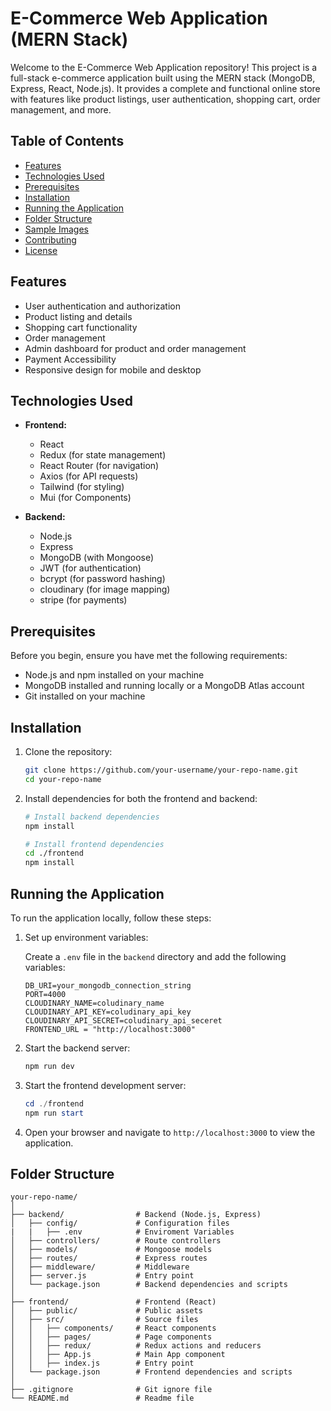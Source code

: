 # E-Commerce Web Application (MERN Stack)

Welcome to the E-Commerce Web Application repository! This project is a full-stack e-commerce application built using the MERN stack (MongoDB, Express, React, Node.js). It provides a complete and functional online store with features like product listings, user authentication, shopping cart, order management, and more.

## Table of Contents

- [Features](#features)
- [Technologies Used](#technologies-used)
- [Prerequisites](#prerequisites)
- [Installation](#installation)
- [Running the Application](#running-the-application)
- [Folder Structure](#folder-structure)
- [Sample Images](#sample-images)
- [Contributing](#contributing)
- [License](#license)

## Features

- User authentication and authorization
- Product listing and details
- Shopping cart functionality
- Order management
- Admin dashboard for product and order management
- Payment Accessibility
- Responsive design for mobile and desktop

## Technologies Used

- **Frontend:**
  - React
  - Redux (for state management)
  - React Router (for navigation)
  - Axios (for API requests)
  - Tailwind (for styling)
  - Mui (for Components)

- **Backend:**
  - Node.js
  - Express
  - MongoDB (with Mongoose)
  - JWT (for authentication)
  - bcrypt (for password hashing)
  - cloudinary (for image mapping)
  - stripe (for payments)

## Prerequisites

Before you begin, ensure you have met the following requirements:

- Node.js and npm installed on your machine
- MongoDB installed and running locally or a MongoDB Atlas account
- Git installed on your machine

## Installation

1. Clone the repository:

    ```bash
    git clone https://github.com/your-username/your-repo-name.git
    cd your-repo-name
    ```

2. Install dependencies for both the frontend and backend:

    ```bash
    # Install backend dependencies
    npm install

    # Install frontend dependencies
    cd ./frontend
    npm install
    ```

## Running the Application

To run the application locally, follow these steps:

1. Set up environment variables:

    Create a `.env` file in the `backend` directory and add the following variables:

    ```env
    DB_URI=your_mongodb_connection_string
    PORT=4000
    CLOUDINARY_NAME=coludinary_name
    CLOUDINARY_API_KEY=coludinary_api_key
    CLOUDINARY_API_SECRET=coludinary_api_seceret
    FRONTEND_URL = "http://localhost:3000"
    ```

2. Start the backend server:

    ```powershell
    npm run dev
    ```

3. Start the frontend development server:

    ```powershell
    cd ./frontend
    npm run start
    ```

4. Open your browser and navigate to `http://localhost:3000` to view the application.

## Folder Structure

```plaintext
your-repo-name/
│
├── backend/                # Backend (Node.js, Express)
│   ├── config/             # Configuration files
|   |   ├── .env            # Enviroment Variables
│   ├── controllers/        # Route controllers
│   ├── models/             # Mongoose models
│   ├── routes/             # Express routes
│   ├── middleware/         # Middleware
│   ├── server.js           # Entry point
│   └── package.json        # Backend dependencies and scripts
│
├── frontend/               # Frontend (React)
│   ├── public/             # Public assets
│   ├── src/                # Source files
│   │   ├── components/     # React components
│   │   ├── pages/          # Page components
│   │   ├── redux/          # Redux actions and reducers
│   │   ├── App.js          # Main App component
│   │   ├── index.js        # Entry point
│   └── package.json        # Frontend dependencies and scripts
│
├── .gitignore              # Git ignore file
└── README.md               # Readme file

